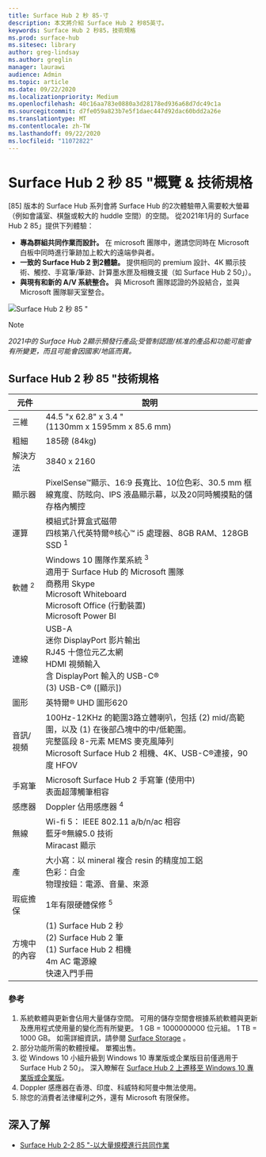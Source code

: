 ```yaml
---
title: Surface Hub 2 秒 85-寸
description: 本文將介紹 Surface Hub 2 秒85英寸。
keywords: Surface Hub 2 秒85，技術規格
ms.prod: surface-hub
ms.sitesec: library
author: greg-lindsay
ms.author: greglin
manager: laurawi
audience: Admin
ms.topic: article
ms.date: 09/22/2020
ms.localizationpriority: Medium
ms.openlocfilehash: 40c16aa783e0880a3d28178ed936a68d7dc49c1a
ms.sourcegitcommit: d7fe059a823b7e5f1daec447d92dac60bdd2a26e
ms.translationtype: MT
ms.contentlocale: zh-TW
ms.lasthandoff: 09/22/2020
ms.locfileid: "11072822"
---
```

# Surface Hub 2 秒 85 "概覽 & 技術規格

[85] 版本的 Surface Hub 系列會將 Surface Hub 的2次體驗帶入需要較大螢幕（例如會議室、棋盤或較大的 huddle 空間）的空間。 從2021年1月的 Surface Hub 2 85」提供下列體驗：

- **專為群組共同作業而設計。** 在 microsoft 團隊中，邀請您同時在 Microsoft 白板中同時進行筆跡加上較大的遠端參與者。
- **一致的 Surface Hub 2 到2體驗。** 提供相同的 premium 設計、4K 顯示技術、觸控、手寫筆/筆跡、計算墨水匣及相機支援（如 Surface Hub 2 50」）。
- **與現有和新的 A/V 系統整合。** 與 Microsoft 團隊認證的外設結合，並與 Microsoft 團隊聊天室整合。

![Surface Hub 2 秒 85 "](images/hub-2s-85.png)

> [!NOTE]
> *2021中的 Surface Hub 2顯示預發行產品;受管制認證/核准的產品和功能可能會有所變更，而且可能會因國家/地區而異。*

## Surface Hub 2 秒 85 "技術規格

| 元件    | 說明                                                                                                                                                                                                                                         |
| ----------------- | --------------------------------------------------------------------------------------------------------------------------------------------------------------------------------------------------------------------------------------------------------- |
| 三維        | 44.5 "x 62.8" x 3.4 "<br> (1130mm x 1595mm x 85.6 mm)                                                                                                                                                                                                         |
| 粗細            | 185磅 (84kg)                                                                                                                                                                                                                                             |
| 解決方法        | 3840 x 2160                                                                                                                                                                                                                                               |
| 顯示器           | PixelSense™顯示、16:9 長寬比、10位色彩、30.5 mm 框線寬度、防眩向、IPS 液晶顯示幕，以及20同時觸摸點的儲存格內觸控                                                                                                           |
| 運算           | 模組式計算盒式磁帶<br>四核第八代英特爾®核心™ i5 處理器、8GB RAM、128GB SSD <sup> 1</sup>                                                                                                                                                      |
| 軟體 <sup> 2</sup>         | Windows 10 團隊作業系統 <sup> 3</sup><br>適用于 Surface Hub 的 Microsoft 團隊<br>商務用 Skype<br>Microsoft Whiteboard<br>Microsoft Office (行動裝置) <br>Microsoft Power BI                                                                                                   |
| 連線       | USB-A<br>迷你 DisplayPort 影片輸出<br>RJ45 十億位元乙太網<br>HDMI 視頻輸入<br>含 DisplayPort 輸入的 USB-C®<br> (3) USB-C® ([顯示])                                                                                                            |
| 圖形          | 英特爾® UHD 圖形620                                                                                                                                                                                                                                   |
| 音訊/視頻       | 100Hz-12KHz 的範圍3路立體喇叭，包括 (2) mid/高範圍，以及 (1) 在後部凸塊中的中/低範圍。 <br>完整區段 8-元素 MEMS 麥克風陣列<br>Microsoft Surface Hub 2 相機、4K、USB-C®連接，90度 HFOV |
| 手寫筆               | Microsoft Surface Hub 2 手寫筆 (使用中) <br>表面超薄觸筆相容                                                                                                                                                                                       |
| 感應器           | Doppler 佔用感應器 <sup> 4</sup>                                                                                                                                                                                                                                 |
| 無線          | Wi-fi 5： IEEE 802.11 a/b/n/ac 相容<br>藍牙®無線5.0 技術<br>Miracast 顯示                                                                                                                                                      |
| 產          | 大小寫：以 mineral 複合 resin 的精度加工鋁<br>色彩：白金<br>物理按鈕：電源、音量、來源                                                                                                                            |
| 瑕疵擔保         | 1年有限硬體保修 <sup> 5</sup>                                                                                                                                                                                                                          |
| 方塊中的內容 |  (1) Surface Hub 2 秒<br> (2) Surface Hub 2 筆<br> (1) Surface Hub 2 相機<br>4m AC 電源線<br>快速入門手冊                                                                                                                                         |

### 參考

1. 系統軟體與更新會佔用大量儲存空間。 可用的儲存空間會根據系統軟體與更新及應用程式使用量的變化而有所變更。 1 GB = 1000000000 位元組。 1 TB = 1000 GB。 如需詳細資訊，請參閱 [Surface Storage](https://www.surface.com/storage) 。
2. 部分功能所需的軟體授權。 單獨出售。
3. 從 Windows 10 小組升級到 Windows 10 專業版或企業版目前僅適用于 Surface Hub 2 50」。 深入瞭解在 [Surface Hub 2 上遷移至 Windows 10 專業版或企業版](https://docs.microsoft.com/surface-hub/surface-hub-2s-migrate-os)。
4. Doppler 感應器在香港、印度、科威特和阿曼中無法使用。
5. 除您的消費者法律權利之外，還有 Microsoft 有限保修。 

## 深入了解

- [Surface Hub 2-2 85 "-以大量規模進行共同作業](https://techcommunity.microsoft.com/t5/surface-it-pro-blog/surface-hub-2s-85-quot-collaboration-at-a-massive-scale/ba-p/1669717)
